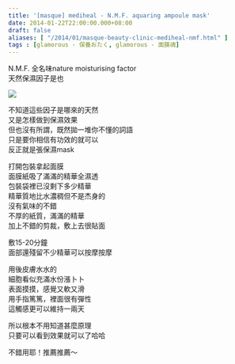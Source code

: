 ```yaml
---
title: '[masque] mediheal - N.M.F. aquaring ampoule mask'
date: 2014-01-22T22:00:00.000+08:00
draft: false
aliases: [ "/2014/01/masque-beauty-clinic-mediheal-nmf.html" ]
tags : [glamorous - 保養おたく, glamorous - 面膜魂]
---
```


N.M.F. 全名味nature moisturising factor  
天然保濕因子是也  

![](/images/medihealnmf.jpg)

  

不知道這些因子是哪來的天然  
又是怎樣做到保濕效果  
但也沒有所謂，既然拋一堆你不懂的詞語  
只是要你相信有功效的就可以  
反正就是張保濕mask  
  
打開包裝拿起面膜  
面膜紙吸了滿滿的精華全濕透  
包裝袋裡已沒剩下多少精華  
精華質地比水濃稠但不是杰身的  
沒有氣味的不錯  
不厚的紙質，滿滿的精華  
加上不錯的剪裁，敷上去很貼面  
  
敷15-20分鐘  
面部還殘留不少精華可以按摩按摩  
  
用後皮膚水水的  
細胞看似充滿水份漲卜卜  
表面摸摸，感覺又軟又滑  
用手指篤篤，裡面很有彈性  
這觸感更可以維持一兩天  
  
所以根本不用知道甚麼原理  
只要可以看到效果就可以了哈哈  
  
不錯用耶！推薦推薦～
